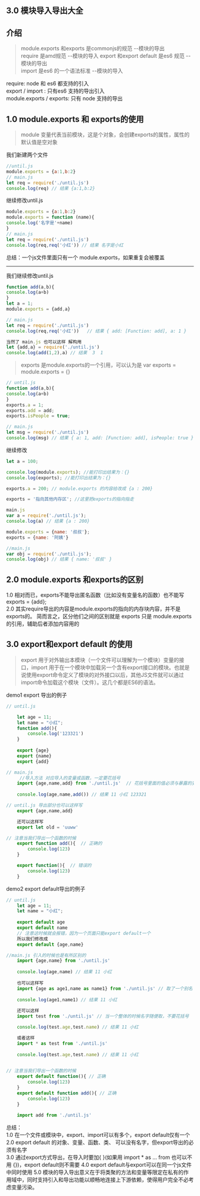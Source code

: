 ## 3.0 模块导入导出大全

## 介绍
> module.exports 和exports 是commonjs的规范 --模块的导出 <br>
> require 是amd规范 --模块的导入
>export 和export default 是es6 规范 --模块的导出 <br>
> import 是es6 的一个语法标准 --模块的导入

require: node 和 es6 都支持的引入 <br>
export / import : 只有es6 支持的导出引入<br>
module.exports / exports: 只有 node 支持的导出<br>


## 1.0 module.exports 和 exports的使用
>module 变量代表当前模块，这是个对象，会创建exports的属性，属性的默认值是空对象

我们新建两个文件
```js
//until.js
module.exports = {a:1,b:2}
// main.js
let req = require('./until.js')
console.log(req) // 结果 {a:1,b:2}
```

继续修改until.js
```js
module.exports = {a:1,b:2}
module.exports = function (name){
console.log('名字是'+name)
}
// main.js
let req = require('./until.js')
console.log(req,req('小红')) // 结果 名字是小红
```
总结：一个js文件里面只有一个 module.exports，如果重复会被覆盖

<hr>

我们继续修改until.js

```js
function add(a,b){
console.log(a+b)
}
let a = 1;
module.exports = {add,a}

// main.js
let req = require('./until.js')
console.log(req,req('小红'))   // 结果 { add: [Function: add], a: 1 }

当然了 main.js 也可以这样 解构用
let {add,a} = require('./until.js')
console.log(add(1,2),a) // 结果  3  1
```

>exports 是module.exports的一个引用，可以认为是 var exports = module.exports = {}

```js
// until.js
function add(a,b){
console.log(a+b)
}
exports.a = 1;
exports.add = add;
exports.isPeople = true;

// main.js
let msg = require('./until.js')
console.log(msg) // 结果 { a: 1, add: [Function: add], isPeople: true }

```
继续修改
```js
let a = 100;

console.log(module.exports); //能打印出结果为：{}
console.log(exports); //能打印出结果为：{}

exports.a = 200; // module.exports 的内容给改成 {a : 200}

exports = '指向其他内存区'; //这里把exports的指向指走

main.js
var a = require('./until.js');
console.log(a) // 结果 {a : 200}
```

```js
module.exports = {name: '叔叔'};
exports = {name: '阿姨'}

//main.js
var obj = require('./until.js');
console.log(obj) // 结果 { name: '叔叔' }
```
## 2.0 module.exports 和exports的区别

1.0 相对而已，exports不能导出匿名函数（比如没有变量名的函数）也不能写 exports = {add};<br>
2.0 其实require导出的内容是module.exports的指向的内存块内容，并不是exports的。
简而言之，区分他们之间的区别就是 exports 只是 module.exports的引用，辅助后者添加内容用的

## 3.0 export和export default 的使用

>export 用于对外输出本模块（一个文件可以理解为一个模块）变量的接口，import 用于在一个模块中加载另一个含有export接口的模块。也就是说使用export命令定义了模块的对外接口以后，其他JS文件就可以通过import命令加载这个模块（文件）。这几个都是ES6的语法。

demo1 export 导出的例子
```js
// until.js

    let age = 11;
    let name = "小红";
    function add(){
        console.log('123321')
    }
    
    export {age}
    export {name}
    export {add}

// main.js
     //导入方法 对应导入的变量或函数，一定要花括号
    import {age,name,add} from './until.js'  // 花括号里面的值必须与暴露的变量相同
    
    console.log(age,name,add()) // 结果 11 小红 123321

// until.js 导出部分也可以这样写
    export {age,name,add}

    还可以这样写
    export let old = 'uuww'

// 注意当我们导出一个函数的时候
    export function add(){  // 正确的
        console.log(123)
    }

    export function(){  // 错误的
        console.log(123)
    }


```
demo2 export default导出的例子
```js
// until.js
    let age = 11;
    let name = "小红";
    
    export default age
    export default name 
    // 注意这时候就会报错，因为一个页面只能export default一个
    所以我们修改成
    export default {age,name}

//main.js 引入的时候也是有所区别的
    import {age,name} from './until.js'
    
    console.log(age,name) // 结果 11 小红
    
    也可以这样写
    import {age as age1,name as name1} from './until.js' // 取了一个别名
    
    console.log(age1,name1) // 结果 11 小红
    
    还可以这样
    import test from './until.js' // 当一个整体的时候名字随便取，不要花括号

    console.log(test.age,test.name) // 结果 11 小红

    或者这样
    import * as test from './until.js' 
    
    console.log(test.age,test.name) // 结果 11 小红
    

// 注意当我们导出一个函数的时候
    export default function(){ // 正确
        console.log(123)
    }
    export default function add(){ // 正确
        console.log(123)
    }
    
    import add from './until.js'
```
总结：<br>
1.0 在一个文件或模块中，export、import可以有多个，export default仅有一个 <br>
2.0 export default 的对象、变量、函数、类、 可以没有名字，但export导出的必须有名字 <br>
3.0 通过export方式导出，在导入时要加{ }(如果用 import * as ... from 也可以不用 {})，export default则不需要
4.0 export default与export可以在同一个js文件中同时使用
5.0 模块的导入导出意义在于将类聚的方法和变量等限定在私有的作用域中，同时支持引入和导出功能以顺畅地连接上下游依赖，使得用户完全不必考虑变量污染。

